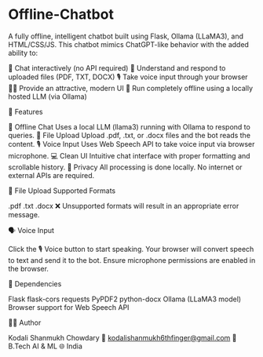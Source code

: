 # Offline-Chatbot

A fully offline, intelligent chatbot built using Flask, Ollama (LLaMA3), and HTML/CSS/JS. This chatbot mimics ChatGPT-like behavior with the added ability to:

💬 Chat interactively (no API required)
📁 Understand and respond to uploaded files (PDF, TXT, DOCX)
🎙️ Take voice input through your browser
🧑‍🎨 Provide an attractive, modern UI
🧠 Run completely offline using a locally hosted LLM (via Ollama)

🚀 Features

🧠 Offline Chat	Uses a local LLM (llama3) running with Ollama to respond to queries.
📁 File Upload	Upload .pdf, .txt, or .docx files and the bot reads the content.
🎙️ Voice Input	Uses Web Speech API to take voice input via browser microphone.
💻 Clean UI	Intuitive chat interface with proper formatting and scrollable history.
🔐 Privacy	All processing is done locally. No internet or external APIs are required.

📁 File Upload Supported Formats

.pdf
.txt
.docx
❌ Unsupported formats will result in an appropriate error message.

🗣️ Voice Input

Click the 🎙️ Voice button to start speaking.
Your browser will convert speech to text and send it to the bot.
Ensure microphone permissions are enabled in the browser.

📌 Dependencies

Flask
flask-cors
requests
PyPDF2
python-docx
Ollama (LLaMA3 model)
Browser support for Web Speech API

🙋‍♂️ Author

Kodali Shanmukh Chowdary
📧 kodalishanmukh6thfinger@gmail.com
🧠 B.Tech AI & ML
🌐 India
